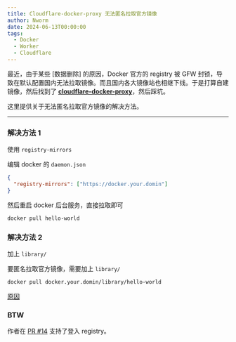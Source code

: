 ```yaml
---
title: Cloudflare-docker-proxy 无法匿名拉取官方镜像
author: Nworm
date: 2024-06-13T00:00:00
tags:
  - Docker
  - Worker
  - Cloudflare
---
```

最近，由于某些 \[数据删除\] 的原因，Docker 官方的 registry 被 GFW 封锁，导致在默认配置国内无法拉取镜像。而且国内各大镜像站也相继下线。于是打算自建镜像，然后找到了 **[cloudflare-docker-proxy][cloudflare-docker-proxy]**，然后踩坑。

这里提供关于无法匿名拉取官方镜像的解决方法。
<!--more-->
-----
### 解决方法 1
使用 `registry-mirrors`

编辑 docker 的 `daemon.json`
```json
{
  "registry-mirrors": ["https://docker.your.domin"]
}
```

然后重启 docker 后台服务，直接拉取即可
```
docker pull hello-world
```
### 解决方法 2
加上 `library/`

要匿名拉取官方镜像，需要加上 `library/`
```bash
docker pull docker.your.domin/library/hello-world
```

[原因][my-comment]
### BTW
作者在 [PR #14][PR #14]  支持了登入 registry。


[cloudflare-docker-proxy]: https://github.com/ciiiii/cloudflare-docker-proxy
[PR #14]: https://github.com/ciiiii/cloudflare-docker-proxy/pull/14
[my-comment]: https://github.com/ciiiii/cloudflare-docker-proxy/issues/11#issuecomment-2162736963